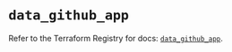 # `data_github_app`

Refer to the Terraform Registry for docs: [`data_github_app`](https://registry.terraform.io/providers/integrations/github/5.45.0/docs/data-sources/app).
